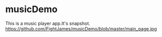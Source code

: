 # musicDemo
This is a music player app.It's snapshot.
https://github.com/FightJames/musicDemo/blob/master/main_page.jpg
